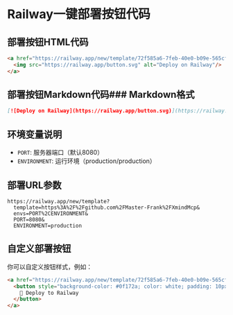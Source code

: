 # Railway一键部署按钮代码

## 部署按钮HTML代码
```html
<a href="https://railway.app/new/template/72f585a6-7feb-40e0-b09e-565cf6b80ccd">
  <img src="https://railway.app/button.svg" alt="Deploy on Railway"/>
</a>
```

## 部署按钮Markdown代码### Markdown格式
```markdown
[![Deploy on Railway](https://railway.app/button.svg)](https://railway.app/new/template/72f585a6-7feb-40e0-b09e-565cf6b80ccd)
```
## 环境变量说明
- `PORT`: 服务器端口（默认8080）
- `ENVIRONMENT`: 运行环境（production/production）

## 部署URL参数
```
https://railway.app/new/template?
  template=https%3A%2F%2Fgithub.com%2FMaster-Frank%2FXmindMcp&
  envs=PORT%2CENVIRONMENT&
  PORT=8080&
  ENVIRONMENT=production
```

## 自定义部署按钮
你可以自定义按钮样式，例如：

```html
<a href="https://railway.app/new/template/72f585a6-7feb-40e0-b09e-565cf6b80ccd">
  <button style="background-color: #0f172a; color: white; padding: 10px 20px; border: none; border-radius: 5px; cursor: pointer;">
    🚄 Deploy to Railway
  </button>
</a>
```